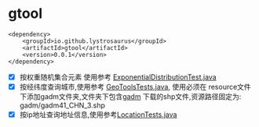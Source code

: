 # gtool

```maven
<dependency>
    <groupId>io.github.lystrosaurus</groupId>
    <artifactId>gtool</artifactId>
    <version>0.0.1</version>
</dependency>
```

- [x] 按权重随机集合元素
  使用参考 [ExponentialDistributionTest.java](src/test/java/io/github/lystrosaurus/ExponentialDistributionTests.java)
- [x] 
  按经纬度查询城市,使用参考 [GeoToolsTests.java](src/test/java/io/github/lystrosaurus/geo/GeoToolsTests.java),
  使用必须在 resource文件下添加gadm文件夹,文件夹下包含[gadm](https://gadm.org/data.html)
  下载的shp文件,资源路径固定为: gadm/gadm41_CHN_3.shp
- [x] 
  按ip地址查询地址信息,使用参考[LocationTests.java](src/test/java/io/github/lystrosaurus/geo/LocationToolsTests.java)
